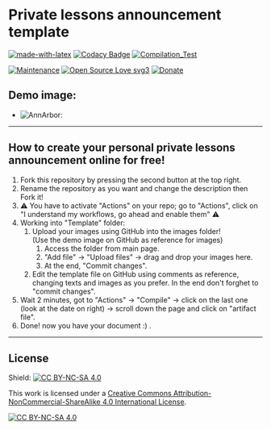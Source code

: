 # Private lessons announcement template

[![made-with-latex](https://img.shields.io/badge/Made%20with-LaTeX-1f425f.svg)](https://www.latex-project.org/)
[![Codacy Badge](https://app.codacy.com/project/badge/Grade/eb6df47419d6486399d9bea3ce2fdee6)](https://app.codacy.com/gh/R0mb0/Private_lessons_announcement_template/dashboard?utm_source=gh&utm_medium=referral&utm_content=&utm_campaign=Badge_grade)
[![Compilation_Test](https://github.com/R0mb0/Private_lessons_announcement_template/actions/workflows/Compilation_Test.yml/badge.svg)](https://github.com/R0mb0/Private_lessons_announcement_template/actions/workflows/Compilation_Test.yml)

[![Maintenance](https://img.shields.io/badge/Maintained%3F-yes-green.svg)](https://github.com/R0mb0/Private_lessons_announcement_template)
[![Open Source Love svg3](https://badges.frapsoft.com/os/v3/open-source.svg?v=103)](https://github.com/R0mb0/Private_lessons_announcement_template)
[![Donate](https://img.shields.io/badge/PayPal-Donate%20to%20Author-blue.svg)](http://paypal.me/R0mb0)

## Demo image:

- ![AnnArbor:](ReadMeImgs/AnnArbor.png)

---

## How to create your personal private lessons announcement online for free!

1. Fork this repository by pressing the second button at the top right.
2. Rename the repository as you want and change the description then Fork it!
3. ⚠️ You have to activate "Actions" on your repo; go to "Actions", click on
 "I understand my workflows, go ahead and enable them" ⚠️
4. Working into "Template" folder:
    1. Upload your images using GitHub into the images folder!  
        (Use the demo image on GitHub as reference for images)
        1. Access the folder from main page.
        2. "Add file" -> "Upload files" -> drag and drop your images here.
        3. At the end, "Commit changes".
    2. Edit the template file on GitHub using comments as reference, changing
 texts and images as you prefer. In the end don't forghet to "commit changes".
5. Wait 2 minutes, got to "Actions" -> "Compile" -> click on the last one
 (look at the date on right) -> scroll down the page and click on "artifact file".
6. Done! now you have your document :) .

---

## License

Shield: [![CC BY-NC-SA 4.0][cc-by-nc-sa-shield]][cc-by-nc-sa]

This work is licensed under a
[Creative Commons Attribution-NonCommercial-ShareAlike 4.0 International License][cc-by-nc-sa].

[![CC BY-NC-SA 4.0][cc-by-nc-sa-image]][cc-by-nc-sa]

[cc-by-nc-sa]: http://creativecommons.org/licenses/by-nc-sa/4.0/
[cc-by-nc-sa-image]: https://licensebuttons.net/l/by-nc-sa/4.0/88x31.png
[cc-by-nc-sa-shield]: https://img.shields.io/badge/License-CC%20BY--NC--SA%204.0-lightgrey.svg
